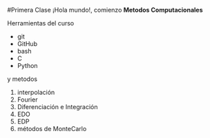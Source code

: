 #Primera Clase <date>
¡Hola mundo!, comienzo **Metodos Computacionales**

Herramientas del curso
+ git
+ GitHub
+ bash
+ C
+ Python

y metodos
1. interpolación
2. Fourier
3. Diferenciación e Integración
4. EDO
5. EDP
6. métodos de MonteCarlo

